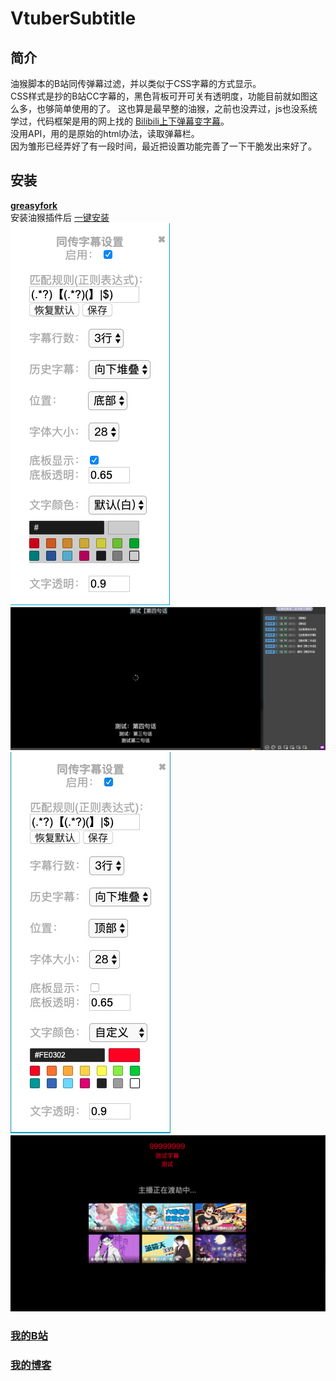 # VtuberSubtitle
## 简介
油猴脚本的B站同传弹幕过滤，并以类似于CSS字幕的方式显示。  
CSS样式是抄的B站CC字幕的，黑色背板可开可关有透明度，功能目前就如图这么多，也够简单使用的了。
这也算是最早整的油猴，之前也没弄过，js也没系统学过，代码框架是用的网上找的 [Bilibili上下弹幕变字幕](https://greasyfork.org/zh-CN/scripts/35205-bilibili%E4%B8%8A%E4%B8%8B%E5%BC%B9%E5%B9%95%E5%8F%98%E5%AD%97%E5%B9%95)。  
没用API，用的是原始的html办法，读取弹幕栏。  
因为雏形已经弄好了有一段时间，最近把设置功能完善了一下干脆发出来好了。  
## 安装
**[greasyfork](https://greasyfork.org/zh-CN/scripts/402286-bilibili%E5%90%8C%E4%BC%A0man%E5%BC%B9%E5%B9%95%E5%AD%97%E5%B9%95%E6%98%BE%E7%A4%BA)**    
安装油猴插件后 [一键安装](https://greasyfork.org/scripts/402286-bilibili%E5%90%8C%E4%BC%A0man%E5%BC%B9%E5%B9%95%E5%AD%97%E5%B9%95%E6%98%BE%E7%A4%BA/code/bilibili%E5%90%8C%E4%BC%A0man%E5%BC%B9%E5%B9%95%E5%AD%97%E5%B9%95%E6%98%BE%E7%A4%BA.user.js)  
![](./pic/1.png)
![](./pic/2.jpg)
![](./pic/3.png)
![](./pic/4.png)  

### [我的B站](https://space.bilibili.com/13525042)  
### [我的博客](http://www.wetor.top)
